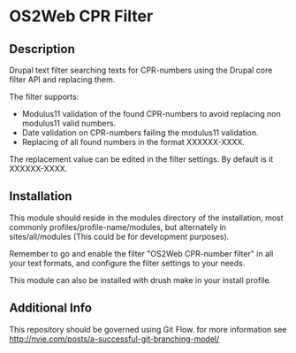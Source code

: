 OS2Web CPR Filter
=============================

Description
-----------
Drupal text filter searching texts for CPR-numbers using the Drupal core
filter API and replacing them.

The filter supports:

* Modulus11 validation of the found CPR-numbers to avoid replacing
non modulus11 valid numbers. 
* Date validation on CPR-numbers failing the modulus11 validation.
* Replacing of all found numbers in the format XXXXXX-XXXX.

The replacement value can be edited in the filter settings. By default is it
XXXXXX-XXXX.

Installation
------------
This module should reside in the modules directory of the installation,
most commonly profiles/profile-name/modules, but alternately in 
sites/all/modules (This could be for development purposes).

Remember to go and enable the filter "OS2Web CPR-number filter" in all
your text formats, and configure the filter settings to your needs. 

This module can also be installed with drush make in your install profile.

Additional Info
---------------
This repository should be governed using Git Flow. for more information see
http://nvie.com/posts/a-successful-git-branching-model/
